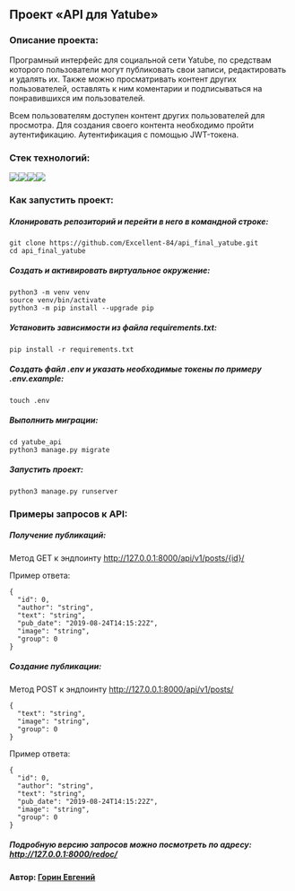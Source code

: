 ## Проект «API для Yatube»

### Описание проекта:

Програмный интерфейс для социальной сети Yatube, по средствам которого 
пользователи могут публиковать свои записи, редактировать и удалять их. 
Также можно просматривать контент других пользователей, оставлять к ним 
коментарии и подписываться на понравившихся им пользователей.

Всем пользователям доступен контент других пользователей для просмотра. 
Для создания своего контента необходимо пройти аутентификацию. 
Аутентификация с помощью JWT-токена.

### Стек технологий:
<img src="https://img.shields.io/badge/Python-FFFFFF?style=for-the-badge&logo=python&logoColor=3776AB"/><img src="https://img.shields.io/badge/django-FFFFFF?style=for-the-badge&logo=django&logoColor=082E08"/><img src="https://img.shields.io/badge/Django REST Framework-FFFFFF?style=for-the-badge&logo=&logoColor=361508"/><img src="https://img.shields.io/badge/SQLite-FFFFFF?style=for-the-badge&logo=SQLite&logoColor=003B57"/>

### Как запустить проект:

##### Клонировать репозиторий и перейти в него в командной строке:

```
git clone https://github.com/Excellent-84/api_final_yatube.git
cd api_final_yatube
```

##### Cоздать и активировать виртуальное окружение:

```
python3 -m venv venv
source venv/bin/activate
python3 -m pip install --upgrade pip
```

##### Установить зависимости из файла requirements.txt:

```
pip install -r requirements.txt
```

##### Создать файл .env и указать необходимые токены по примеру .env.example:
``` 
touch .env
```

##### Выполнить миграции:

```
cd yatube_api
python3 manage.py migrate
```

##### Запустить проект:

```
python3 manage.py runserver
```


### Примеры запросов к API:

##### Получение публикаций:

Метод GET к эндпоинту   http://127.0.0.1:8000/api/v1/posts/{id}/

Пример ответа:

```
{
  "id": 0,
  "author": "string",
  "text": "string",
  "pub_date": "2019-08-24T14:15:22Z",
  "image": "string",
  "group": 0
}
```

##### Создание публикации:

Метод POST к эндпоинту   http://127.0.0.1:8000/api/v1/posts/

```
{
  "text": "string",
  "image": "string",
  "group": 0
}
```

Пример ответа:

```
{
  "id": 0,
  "author": "string",
  "text": "string",
  "pub_date": "2019-08-24T14:15:22Z",
  "image": "string",
  "group": 0
}
```

##### Подробную версию запросов можно посмотреть по адресу: http://127.0.0.1:8000/redoc/

#### Автор: [Горин Евгений](https://github.com/Excellent-84)

